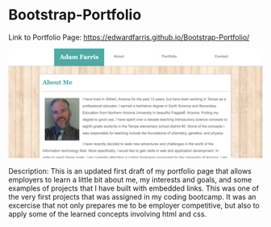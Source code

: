 # Bootstrap-Portfolio
Link to Portfolio Page: https://edwardfarris.github.io/Bootstrap-Portfolio/

![Bootstrap-Portfolio](Assets/images/screenshot.png)

Description: This is an updated first draft of my portfolio page that allows employers to learn a little bit about me, my interests and goals, and some examples of projects that I have built with embedded links. This was one of the very first projects that was assigned in my coding bootcamp. It was an excercise that not only prepares me to be employer competitive, but also to apply some of the learned concepts involving html and css.